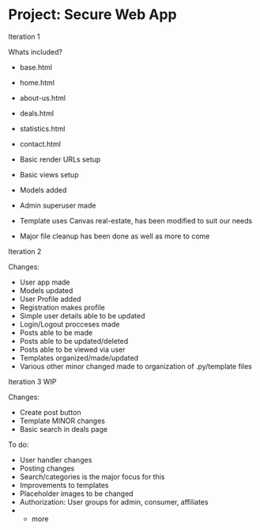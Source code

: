 # Project: Secure Web App

Iteration 1

Whats included?

- base.html
- home.html
- about-us.html
- deals.html
- statistics.html
- contact.html

- Basic render URLs setup
- Basic views setup
- Models added
- Admin superuser made
- Template uses Canvas real-estate, has been modified to suit our needs
- Major file cleanup has been done as well as more to come

Iteration 2

Changes:
- User app made
- Models updated
- User Profile added
- Registration makes profile
- Simple user details able to be updated
- Login/Logout procceses made
- Posts able to be made
- Posts able to be updated/deleted
- Posts able to be viewed via user
- Templates organized/made/updated
- Various other minor changed made to organization of .py/template files

Iteration 3 WIP

Changes:
- Create post button
- Template MINOR changes
- Basic search in deals page

To do:
- User handler changes
- Posting changes
- Search/categories is the major focus for this
- Improvements to templates
- Placeholder images to be changed
- Authorization: User groups for admin, consumer, affiliates
- + more
